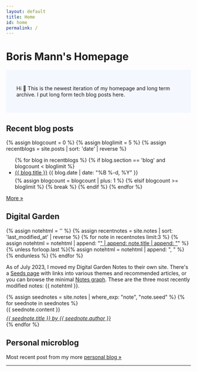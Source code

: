 ```yaml
---
layout: default
title: Home
id: home
permalink: /
---
```


# Boris Mann's Homepage

<p style="padding: 3em 2em; background: #f5f7ff; border-radius: 4px;">
  Hi 👋 This is the newest iteration of my homepage and long term archive. I put long form tech blog posts here. 
</p>

## Recent blog posts

  {% assign blogcount = 0 %}
  {% assign bloglimit = 5 %}
  {% assign recentblogs = site.posts | sort: 'date' | reverse %}
  <ul>
    {% for blog in recentblogs %}
        {% if blog.section == 'blog' and blogcount < bloglimit %}
          <li class="blog-entry" style="margin-bottom: 5px;">
            <a class="internal-link" href="{{ blog.url }}">{{ blog.title }}</a> <time>{{ blog.date | date: "%B %-d, %Y" }}</time>
          </li>
            {% assign blogcount = blogcount | plus: 1 %}
        {% elsif blogcount >= bloglimit %}
            {% break %}
        {% endif %}
    {% endfor %}
  </ul>

  <a href="/blog/" class="internal-link">More »</a>

  <h2>Digital Garden</h2>

{% assign notehtml = '' %}
{% assign recentnotes = site.notes | sort: 'last_modified_at' | reverse %}
{% for note in recentnotes limit:3 %}
  {% assign notehtml = notehtml | append: "<a class='internal-link' href='" | append: note.url | append: "'>" | append: note.title | append: "</a>" %}
  {% unless forloop.last %}{% assign notehtml = notehtml | append: ", " %}{% endunless %}
{% endfor %}

<p>As of July 2023, I moved my Digital Garden Notes to their own site. There's a <a class="internal-link" href="/notes/seeds/">Seeds page</a> with links into various themes and recommended articles, or you can browse the minimal <a class="internal-link" href="/notes/">Notes graph</a>. These are the three most recently modified notes: {{ notehtml }}.</p>

<div style="margin-top: 0.5em">
{% assign seednotes = site.notes | where_exp: "note", "note.seed" %}
{% for seednote in seednotes %}
    <div>
      <div style="margin-bottom: 0.5em;">{{ seednote.content }}</div>
      <cite><a href="{{ seednote.link }}">{{ seednote.title }} by {{ seednote.author }}</a></cite>
    </div>
{% endfor %}
</div>

  <h2>Personal microblog</h2>

  Most recent post from my more [personal blog »](https://blog.bmannconsulting.com)

  <script type="text/javascript" src="https://micro.blog/sidebar.js?username=boris&count=1"></script>

  <hr />


<style>
  .wrapper {
    max-width: 46em;
  }
  .microblog_post {
    padding: 0px 30px 10px 20px;
  }
</style>

